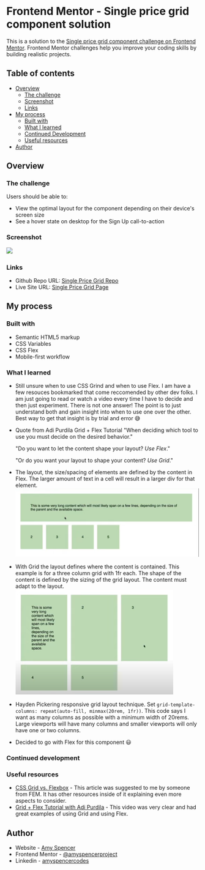 # Frontend Mentor - Single price grid component solution

This is a solution to the [Single price grid component challenge on Frontend Mentor](https://www.frontendmentor.io/challenges/single-price-grid-component-5ce41129d0ff452fec5abbbc). Frontend Mentor challenges help you improve your coding skills by building realistic projects.

## Table of contents

- [Overview](#overview)
  - [The challenge](#the-challenge)
  - [Screenshot](#screenshot)
  - [Links](#links)
- [My process](#my-process)
  - [Built with](#built-with)
  - [What I learned](#what-i-learned)
  - [Continued Development](#continued-development)
  - [Useful resources](#useful-resources)
- [Author](#author)

## Overview

### The challenge

Users should be able to:

- View the optimal layout for the component depending on their device's screen size
- See a hover state on desktop for the Sign Up call-to-action

### Screenshot

![](./screenshot.jpg)

### Links

- Github Repo URL: [Single Price Grid Repo](https://github.com/amyspencerproject/single-price-grid)
- Live Site URL: [Single Price Grid Page](https://amyspencerproject.github.io/single-price-grid/)

## My process

### Built with

- Semantic HTML5 markup
- CSS Variables
- CSS Flex
- Mobile-first workflow

### What I learned

- Still unsure when to use CSS Grind and when to use Flex. I am have a few resouces bookmarked that come reccomended by other dev folks. I am just going to read or watch a video every time I have to decide and then just experiment. There is not one answer! The point is to just understand both and gain insight into when to use one over the other. Best way to get that insight is by trial and error 😅
- Quote from Adi Purdila Grid + Flex Tutorial "When deciding which tool to use you must decide on the desired behavior."

  "Do you want to let the content shape your layout? _Use Flex_."

  "Or do you want your layout to shape your content? _Use Grid_."

- The layout, the size/spacing of elements are defined by the content in Flex. The larger amount of text in a cell will result in a larger div for that element.
  ![](./flex-layout-screenshot.png)

- With Grid the layout defines where the content is contained. This example is for a three column grid with 1fr each. The shape of the content is defined by the sizing of the grid layout. The content must adapt to the layout.
  ![](./grid-layout-screenshot.png)

- Hayden Pickering responsive grid layout technique. Set `grid-template-columns: repeat(auto-fill, minmax(20rem, 1fr))`. This code says I want as many columns as possible with a minimum width of 20rems. Large viewports will have many columns and smaller viewports will only have one or two columns.

- Decided to go with Flex for this component 😃

### Continued development

### Useful resources

- [CSS Grid vs. Flexbox](https://webdesign.tutsplus.com/articles/flexbox-vs-css-grid-which-should-you-use--cms-30184) - This article was suggested to me by someone from FEM. It has other resources inside of it explaining even more aspects to consider.
- [Grid + Flex Tutorial with Adi Purdila](https://youtu.be/18VLSXfsj94) - This video was very clear and had great examples of using Grid and using Flex.

## Author

- Website - [Amy Spencer](https://spencerproject.com/)
- Frontend Mentor - [@amyspencerproject](https://www.frontendmentor.io/profile/amyspencerproject)
- Linkedin - [amyspencercodes](https://www.linkedin.com/in/amyspencercodes/)
